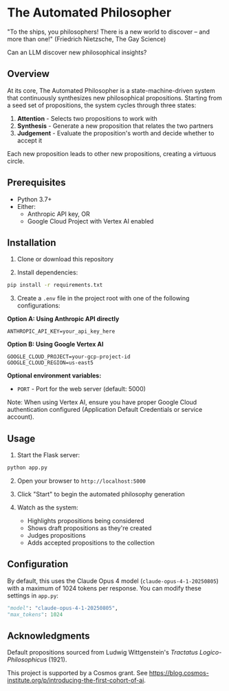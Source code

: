 # The Automated Philosopher

"To the ships, you philosophers! There is a new world to discover – and more than one!" (Friedrich Nietzsche, The Gay Science)

Can an LLM discover new philosophical insights?

## Overview

At its core, The Automated Philosopher is a state-machine-driven system that continuously synthesizes new philosophical propositions. Starting from a seed set of propositions, the system cycles through three states:

1. **Attention** - Selects two propositions to work with
2. **Synthesis** - Generate a new proposition that relates the two partners
4. **Judgement** - Evaluate the proposition's worth and decide whether to accept it

Each new proposition leads to other new propositions, creating a virtuous circle.

## Prerequisites

- Python 3.7+
- Either:
  - Anthropic API key, OR
  - Google Cloud Project with Vertex AI enabled

## Installation

1. Clone or download this repository

2. Install dependencies:
```bash
pip install -r requirements.txt
```

3. Create a `.env` file in the project root with one of the following configurations:

**Option A: Using Anthropic API directly**
```
ANTHROPIC_API_KEY=your_api_key_here
```

**Option B: Using Google Vertex AI**
```
GOOGLE_CLOUD_PROJECT=your-gcp-project-id
GOOGLE_CLOUD_REGION=us-east5
```

**Optional environment variables:**
- `PORT` - Port for the web server (default: 5000)

Note: When using Vertex AI, ensure you have proper Google Cloud authentication configured (Application Default Credentials or service account).

## Usage

1. Start the Flask server:
```bash
python app.py
```

2. Open your browser to `http://localhost:5000`

3. Click "Start" to begin the automated philosophy generation

4. Watch as the system:
   - Highlights propositions being considered
   - Shows draft propositions as they're created
   - Judges propositions
   - Adds accepted propositions to the collection

## Configuration

By default, this uses the Claude Opus 4 model (`claude-opus-4-1-20250805`) with a maximum of 1024 tokens per response. You can modify these settings in `app.py`:

```python
"model": "claude-opus-4-1-20250805",
"max_tokens": 1024
```

## Acknowledgments

Default propositions sourced from Ludwig Wittgenstein's *Tractatus Logico-Philosophicus* (1921).

This project is supported by a Cosmos grant. See https://blog.cosmos-institute.org/p/introducing-the-first-cohort-of-ai.
